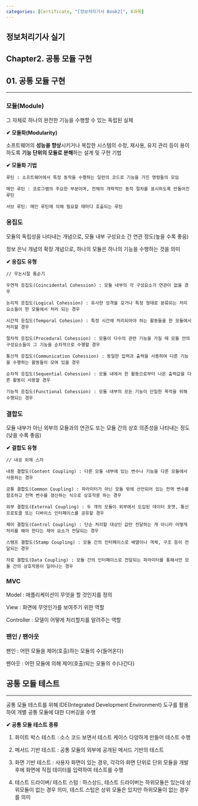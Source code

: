 ```yaml
---
categories: [Certificate, "[정보처리기사 Book2]", 8과목]
---
```

## 정보처리기사 실기

## Chapter2. 공통 모듈 구현

## 01. 공통 모듈 구현

<hr>

### 모듈(Module)

그 자체로 하나의 완전한 기능을 수행할 수 있는 독립된 실체

**✔ 모듈화(Modularity)**

소프트웨어의 **성능을 향상**시키거나 복잡한 시스템의 수정, 재사용, 유지 관리 등이 용이하도록 **기능 단위의 모듈로 분해**하는 설계 및 구현 기법

**✔ 모듈화 기법**

```
루틴 : 소프트웨어에서 특정 동작을 수행하는 일련의 코드로 기능을 가진 명령들의 모임

메인 루틴 : 프로그램의 주요한 부분이며, 전체의 개략적인 동작 절차를 표시하도록 만들어진 루틴

서브 루틴: 메인 루틴에 의해 필요할 때마다 호출되는 루틴
```

### 응집도

모듈의 독립성을 나타내는 개념으로, 모듈 내부 구성요소 간 연관 정도(높을 수록 좋음)

정보 은닉 개념의 확장 개념으로, 하나의 모듈은 하나의 기능을 수행하는 것을 의미

**✔ 응집도 유형**

```
// 우논시절 통순기

우연적 응집도(Coincidental Cohession) : 모듈 내부의 각 구성요소가 연관이 없을 경우

논리적 응집도(Logical Cohession) : 유사한 성격을 갖거나 특정 형태로 분류되는 처리 요소들이 한 모듈에서 처리 되는 경우

시간적 응집도(Temporal Cohesion) : 특정 시간에 처리되어야 하는 활동들을 한 모듈에서 처리할 경우

절차적 응집도(Procedural Cohession) : 모듈이 다수의 관련 기능을 가질 때 모듈 안의 구성요소들이 그 기능을 순차적으로 수행할 경우

통신적 응집도(Communication Cohession) : 동일한 입력과 출력을 사용하여 다른 기능을 수행하는 활동들이 모여 있을 경우

순차적 응집도(Sequential Cohession) : 모듈 내에서 한 활동으로부터 나온 출력값을 다른 활동이 사용할 경우

기능적 응집도(Functional Cohession) : 모듈 내부의 모든 기능이 단일한 목적을 위해 수행되는 경우
```

### 결합도

모듈 내부가 아닌 외부의 모듈과의 연관도 또는 모듈 간의 상호 의존성을 나타내는 정도
(낮을 수록 좋음)

**✔ 결합도 유형**

```
// 내공 외제 스자

내용 결합도(Content Coupling) : 다른 모듈 내부에 있는 변수나 기능을 다른 모듈에서 사용하는 경우

공통 결합도(Common Coupling) : 파라미터가 아닌 모듈 밖에 선언되어 있는 전역 변수를 참조하고 전역 변수를 갱신하는 식으로 상호작용 하는 경우

외부 결합도(External Coupling) : 두 개의 모듈이 외부에서 도입된 데이터 포맷, 통신 프로토콜 또는 디바이스 인터페이스를 공유할 경우

제어 결합도(Control Coupling) : 단순 처리할 대상인 값만 전달하는 게 아니라 어떻게 처리를 해야 한다는 제어 요소가 전달되는 경우

스탬프 결합도(Stamp Coupling) : 모듈 간의 인터페이스로 배열이나 객체, 구조 등이 전달되는 경우

자료 결합도(Data Coupling) : 모듈 간의 인터페이스로 전달되는 파라미터를 통해서만 모듈 간의 상호작용이 일어나는 경우
```

### MVC

Model : 애플리케이션이 무엇을 할 것인지를 정의

View : 화면에 무엇인가를 보여주기 위한 역할

Controller : 모델이 어떻게 처리할지를 알려주는 역할

### 팬인 / 팬아웃

팬인 : 어떤 모듈을 제어(호출)하는 모듈의 수(들어온다)

팬아웃 : 어떤 모듈에 의해 제어(호출)되는 모듈의 수(나간다)

## 공통 모듈 테스트

<hr>

공통 모듈 테스트를 위해 IDE(Integrated Development Environment) 도구를 활용하여 개별 공통 모듈에 대한 디버깅을 수행

**✔ 공통 모듈 테스트 종류**

1. 화이트 박스 테스트 : 소스 코드 보면서 테스트 케이스 다양하게 만들어 테스트 수행

2. 메서드 기반 테스트 : 공통 모듈의 외부에 공개된 메서드 기반의 테스트

3. 화면 기반 테스트 : 사용자 화면이 있는 경우, 각각의 화면 단위로 단위 모듈을 개발 후에 화면에 직접 데이터를 입력하여 테스트를 수행

4. 테스트 드라이버/ 테스트 스텀 : 하스상드, 테스트 드라이버는 하위모듈은 있는데 상위모듈이 없는 경우 의미, 테스트 스텁은 상위 모듈은 있지만 하위모듈이 없는 경우를 의미

